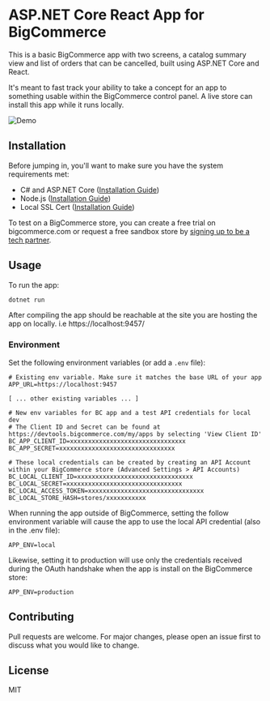 # ASP.NET Core React App for BigCommerce

This is a basic BigCommerce app with two screens, a catalog summary view and list of orders that can be cancelled, built using ASP.NET Core and React.

It's meant to fast track your ability to take a concept for an app to something usable within the BigCommerce control panel. A live store can install this app while it runs locally.

![Demo](https://user-images.githubusercontent.com/20454870/98466364-c0b98100-21d7-11eb-8fb1-605410d2cdf6.gif)

## Installation

Before jumping in, you'll want to make sure you have the system requirements met:

- C# and ASP.NET Core ([Installation Guide](https://docs.microsoft.com/en-us/visualstudio/get-started/csharp/tutorial-aspnet-core?view=vs-2019))
- Node.js ([Installation Guide](https://nodejs.org/en/))
- Local SSL Cert ([Installation Guide](https://www.hanselman.com/blog/developing-locally-with-aspnet-core-under-https-ssl-and-selfsigned-certs))

To test on a BigCommerce store, you can create a free trial on bigcommerce.com or request a free sandbox store by [signing up to be a tech partner](https://www.bigcommerce.com/partners/).

## Usage

To run the app:

```bash
dotnet run
```

After compiling the app should be reachable at the site you are hosting the app on locally. i.e https://localhost:9457/

### Environment

Set the following environment variables (or add a `.env` file):

```
# Existing env variable. Make sure it matches the base URL of your app
APP_URL=https://localhost:9457

[ ... other existing variables ... ]

# New env variables for BC app and a test API credentials for local dev
# The Client ID and Secret can be found at https://devtools.bigcommerce.com/my/apps by selecting 'View Client ID'
BC_APP_CLIENT_ID=xxxxxxxxxxxxxxxxxxxxxxxxxxxxxxxx
BC_APP_SECRET=xxxxxxxxxxxxxxxxxxxxxxxxxxxxxxxx

# These local credentials can be created by creating an API Account within your BigCommerce store (Advanced Settings > API Accounts)
BC_LOCAL_CLIENT_ID=xxxxxxxxxxxxxxxxxxxxxxxxxxxxxxxx
BC_LOCAL_SECRET=xxxxxxxxxxxxxxxxxxxxxxxxxxxxxxxx
BC_LOCAL_ACCESS_TOKEN=xxxxxxxxxxxxxxxxxxxxxxxxxxxxxxxx
BC_LOCAL_STORE_HASH=stores/xxxxxxxxxxx
```

When running the app outside of BigCommerce, setting the follow environment variable will cause the app to use the local API credential (also in the .env file):

```
APP_ENV=local
```

Likewise, setting it to production will use only the credentials received during the OAuth handshake when the app is install on the BigCommerce store:

```
APP_ENV=production
```

## Contributing

Pull requests are welcome. For major changes, please open an issue first to discuss what you would like to change.

## License

MIT
